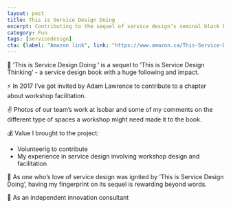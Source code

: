 ```yaml
---
layout: post
title: This is Service Design Doing
excerpt: Contributing to the sequel of service design’s seminal black book
category: Fun
tags: [servicedesign]
cta: {label: "Amazon link", link: "https://www.amazon.ca/This-Service-Design-Doing-Applying/dp/1491927186/ref=sr_1_1?ie=UTF8&qid=1517096216&sr=8-1&keywords=this+is+service+design+doing"}
---
```


🏢 ‘This is Service Design Doing ‘ is a sequel to ‘This is Service Design Thinking’ - a service design book with a huge following and impact. 

⚡ In 2017 I’ve got invited by Adam Lawrence to contribute to a chapter about workshop facilitation. 

✌️ Photos of our team’s work at Isobar and some of my comments on the different type of spaces a workshop might need made it to the book. 

💰 Value I brought to the project:
- Volunteerig to contribute
- My experience in service design involving workshop design and facilitation 

💙 As one who’s love of service design was ignited by ‘This is Service Design Doing’, having my fingerprint on its sequel is rewarding beyond words. 

👥 As an independent innovation consultant
